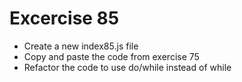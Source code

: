 # Excercise 85

* Create a new index85.js file
* Copy and paste the code from exercise 75
* Refactor the code to use do/while instead of while